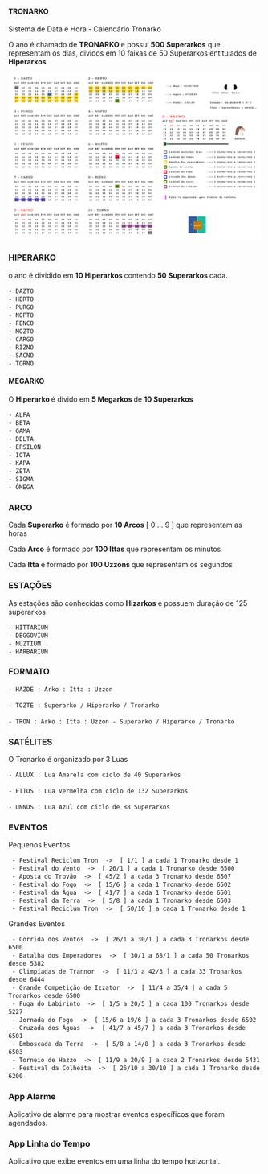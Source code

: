 #### TRONARKO

Sistema de Data e Hora - Calendário Tronarko

O ano é chamado de <b> TRONARKO </b> e possui <b> 500 Superarkos</b> que representam os dias, dividos em 10 faixas de 50 Superarkos entitulados de <b> Hiperarkos </b>

![TRONARKO](https://github.com/luandkg/Azzal/blob/master/res/app_tronarko.png)

### HIPERARKO

o ano é dividido em <b> 10 Hiperarkos </b> contendo <b>50 Superarkos </b> cada.

	- DAZTO
	- HERTO
	- PURGO
	- NOPTO
	- FENCO
	- MOZTO
	- CARGO
	- RIZNO
	- SACNO
	- TORNO


#### MEGARKO

O <b> Hiperarko </b> é divido em <b> 5 Megarkos </b> de <b> 10 Superarkos </b>

	- ALFA
	- BETA
	- GAMA
	- DELTA
	- EPSILON
	- IOTA
	- KAPA
	- ZETA
	- SIGMA
	- ÔMEGA 

### ARCO

Cada <b>Superarko</b> é formado por <b>10 Arcos</b> [ 0 ... 9 ] que representam as horas

Cada <b>Arco</b> é formado por <b>100 Ittas </b>que representam os minutos

Cada <b>Itta</b> é formado por <b>100 Uzzons </b>que representam os segundos

### ESTAÇÕES

As estações são conhecidas como <b>Hizarkos</b> e possuem duração de 125 superarkos

	- HITTARIUM
	- DEGGOVIUM
	- NUZTIUM
	- HARBARIUM


### FORMATO

	- HAZDE : Arko : Itta : Uzzon
	
	- TOZTE : Superarko / Hiperarko / Tronarko
	
	- TRON : Arko : Itta : Uzzon - Superarko / Hiperarko / Tronarko


### SATÉLITES

O Tronarko é organizado por 3 Luas

	- ALLUX : Lua Amarela com ciclo de 40 Superarkos
	
	- ETTOS : Lua Vermelha com ciclo de 132 Superarkos
	
	- UNNOS : Lua Azul com ciclo de 88 Superarkos

### EVENTOS

Pequenos Eventos

	 - Festival Reciclum Tron  ->  [ 1/1 ] a cada 1 Tronarko desde 1
	 - Festival do Vento  ->  [ 26/1 ] a cada 1 Tronarko desde 6500
	 - Aposta do Trovão  ->  [ 45/2 ] a cada 3 Tronarko desde 6507
	 - Festival do Fogo  ->  [ 15/6 ] a cada 1 Tronarko desde 6502
	 - Festival da Água  ->  [ 41/7 ] a cada 1 Tronarko desde 6501
	 - Festival da Terra  ->  [ 5/8 ] a cada 1 Tronarko desde 6503
	 - Festival Reciclum Tron  ->  [ 50/10 ] a cada 1 Tronarko desde 1

Grandes Eventos

	 - Corrida dos Ventos  ->  [ 26/1 a 30/1 ] a cada 3 Tronarkos desde 6500
	 - Batalha dos Imperadores  ->  [ 30/1 a 68/1 ] a cada 50 Tronarkos desde 5382
	 - Olimpíadas de Trannor  ->  [ 11/3 a 42/3 ] a cada 33 Tronarkos desde 6444
	 - Grande Competição de Izzator  ->  [ 11/4 a 35/4 ] a cada 5 Tronarkos desde 6500
	 - Fuga do Labirinto  ->  [ 1/5 a 20/5 ] a cada 100 Tronarkos desde 5227
	 - Jornada do Fogo  ->  [ 15/6 a 19/6 ] a cada 3 Tronarkos desde 6502
	 - Cruzada dos Águas  ->  [ 41/7 a 45/7 ] a cada 3 Tronarkos desde 6501
	 - Emboscada da Terra  ->  [ 5/8 a 14/8 ] a cada 3 Tronarkos desde 6503
	 - Torneio de Hazzo  ->  [ 11/9 a 20/9 ] a cada 2 Tronarkos desde 5431
	 - Festival da Colheita  ->  [ 26/10 a 30/10 ] a cada 1 Tronarko desde 6200

### App Alarme

Aplicativo de alarme para mostrar eventos específicos que foram agendados.

### App Linha do Tempo

Aplicativo que exibe eventos em uma linha do tempo horizontal.